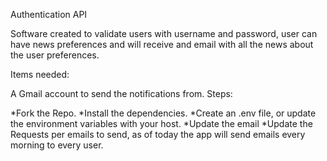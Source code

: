 Authentication API

Software created to validate users with username and password, user can have news preferences and will receive and email with all the news about the user preferences.

Items needed:

A Gmail account to send the notifications from.
Steps:

*Fork the Repo.
*Install the dependencies.
*Create an .env file, or update the environment variables with your host.
*Update the email
*Update the Requests per emails to send, as of today the app will send emails every morning to every user.
